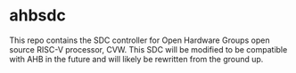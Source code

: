 # ahbsdc
This repo contains the SDC controller for Open Hardware Groups open source RISC-V processor, CVW. This SDC will be modified to be compatible with AHB in the future and will likely be rewritten from the ground up.
